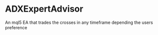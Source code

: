 # ADXExpertAdvisor
An mql5 EA that trades the crosses in any timeframe depending the users preference
